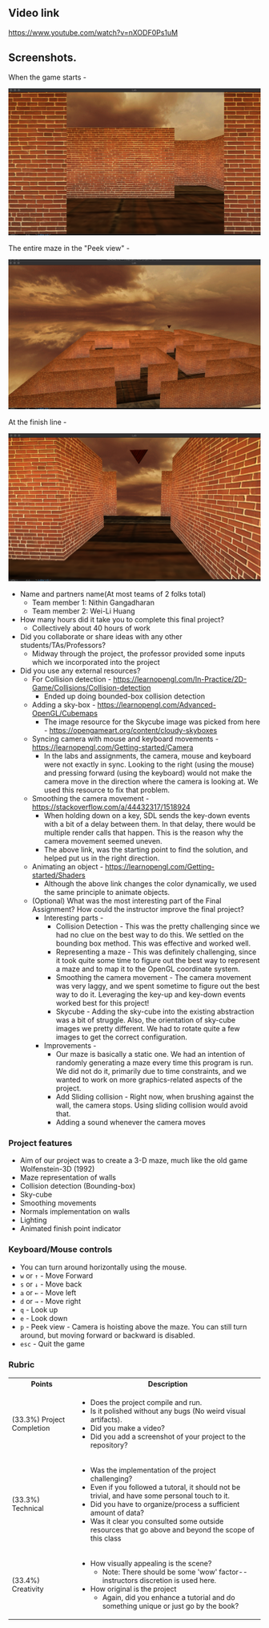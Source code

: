 ## Video link
https://www.youtube.com/watch?v=nXODF0Ps1uM

## Screenshots.

When the game starts - 

![](./screenshots/starting-point.png)

The entire maze in the "Peek view" -

![](./screenshots/maze-overview.png)

At the finish line -

![](./screenshots/ending-point.png)

* Name and partners name(At most teams of 2 folks total)
  * Team member 1: Nithin Gangadharan
  * Team member 2: Wei-Li Huang
* How many hours did it take you to complete this final project? 
  * Collectively about 40 hours of work
* Did you collaborate or share ideas with any other students/TAs/Professors?
  * Midway through the project, the professor provided some inputs which we incorporated into the project
* Did you use any external resources? 
  * For Collision detection - https://learnopengl.com/In-Practice/2D-Game/Collisions/Collision-detection
    * Ended up doing bounded-box collision detection
  * Adding a sky-box - https://learnopengl.com/Advanced-OpenGL/Cubemaps
    * The image resource for the Skycube image was picked from here - https://opengameart.org/content/cloudy-skyboxes
  * Syncing camera with mouse and keyboard movements - https://learnopengl.com/Getting-started/Camera
    * In the labs and assignments, the camera, mouse and keyboard were not exactly in sync. Looking to the right (using the mouse) and pressing forward (using the keyboard) would not make the camera move in the direction where the camera is looking at. We used this resource to fix that problem.
  * Smoothing the camera movement - https://stackoverflow.com/a/44432317/1518924
    * When holding down on a key, SDL sends the key-down events with a bit of a delay between them. In that delay, there would be multiple render calls that happen. This is the reason why the camera movement seemed uneven. 
    * The above link, was the starting point to find the solution, and helped put us in the right direction.
  * Animating an object - https://learnopengl.com/Getting-started/Shaders
    * Although the above link changes the color dynamically, we used the same principle to animate objects.
  * (Optional) What was the most interesting part of the Final Assignment? How could the instructor improve the final project?
    * Interesting parts - 
      * Collision Detection - This was the pretty challenging since we had no clue on the best way to do this. We settled on the bounding box method. This was effective and worked well.
      * Representing a maze - This was definitely challenging, since it took quite some time to figure out the best way to represent a maze and to map it to the OpenGL coordinate system.
      * Smoothing the camera movement - The camera movement was very laggy, and we spent sometime to figure out the best way to do it. Leveraging the key-up and key-down events worked best for this project!
      * Skycube - Adding the sky-cube into the existing abstraction was a bit of struggle. Also, the orientation of sky-cube images we pretty different. We had to rotate quite a few images to get the correct configuration.
    * Improvements - 
      * Our maze is basically a static one. We had an intention of randomly generating a maze every time this program is run. We did not do it, primarily due to time constraints, and we wanted to work on more graphics-related aspects of the project.
      * Add Sliding collision - Right now, when brushing against the wall, the camera stops. Using sliding collision would avoid that.
      * Adding a sound whenever the camera moves

### Project features
- Aim of our project was to create a 3-D maze, much like the old game Wolfenstein-3D (1992)
- Maze representation of walls
- Collision detection (Bounding-box)
- Sky-cube
- Smoothing movements
- Normals implementation on walls
- Lighting
- Animated finish point indicator

### Keyboard/Mouse controls
- You can turn around horizontally using the mouse.
- `w` or `↑` - Move Forward
- `s` or `↓` - Move back
- `a` or `←` - Move left
- `d` or `→` - Move right
- `q` - Look up
- `e` - Look down
- `p` - Peek view - Camera is hoisting above the maze. You can still turn around, but moving forward or backward is disabled.
- `esc` - Quit the game

### Rubric

<table>
  <tbody>
    <tr>
      <th>Points</th>
      <th align="center">Description</th>
    </tr>
    <tr>
      <td>(33.3%) Project Completion</td>
     <td align="left"><ul><li>Does the project compile and run.</li><li>Is it polished without any bugs (No weird visual artifacts).</li><li>Did you make a video?</li><li>Did you add a screenshot of your project to the repository?</li></ul></td>
    </tr>
    <tr>
      <td>(33.3%) Technical</td>
      <td align="left"><ul><li>Was the implementation of the project challenging?</li><li>Even if you followed a tutoral, it should not be trivial, and have some personal touch to it.</li><li>Did you have to organize/process a sufficient amount of data?</li><li>Was it clear you consulted some outside resources that go above and beyond the scope of this class</li></ul></td>
    </tr>
    <tr>
      <td>(33.4%) Creativity</td>
      <td align="left"><ul><li>How visually appealing is the scene?<ul><li>Note: There should be some 'wow' factor--instructors discretion is used here.</li></ul></li><li>How original is the project<ul><li>Again, did you enhance a tutorial and do something unique or just go by the book?</li></ul></li></ul></td>
    </tr>
  </tbody>
</table>